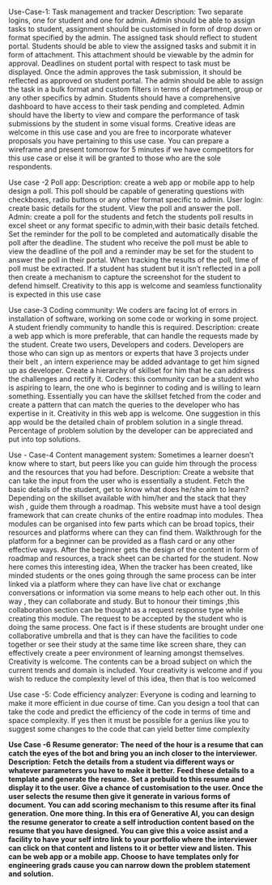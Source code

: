 
Use-Case-1:
Task management and tracker 
Description: Two separate logins, one for student and one for admin. 
Admin should be able to assign tasks to student, assignment should be customised in form of drop down or format specified by the admin. 
The assigned task should reflect to student portal. Students should be able to view the assigned tasks and submit it in form of attachment. This attachment should be viewable by the admin for approval. 
Deadlines on student portal with respect to task must be displayed. Once the admin approves the task submission, it should be reflected as approved on student portal. The admin should be able to assign the task in a bulk format and custom filters in terms of department, group or any other specifics by admin. 
Students should have a comprehensive dashboard to have access to their task pending and completed. Admin should have the liberty to view and compare the performance of task submissions by the student in some visual forms. 
Creative ideas are welcome in this use case and you are free to incorporate whatever proposals you have pertaining to this use case. 
You can prepare a wireframe and present tomorrow for 5 minutes if we have competitors for this use case or else it will be granted to those who are the sole respondents.



Use case -2
Poll app:
Description: create a web app or mobile app to help design a poll. This poll should be capable of generating questions with checkboxes, radio buttons or any other format specific to admin. 
User login: create basic details for the student. View the poll and answer the poll.
Admin: create a poll for the students and fetch the students poll results in excel sheet or any format specific to admin,with their basic details fetched.
Set the reminder for the poll to be completed and automatically disable the poll after the deadline. 
The student who receive the poll must be able to view the deadline of the poll and a reminder may be set for the student to answer the poll in their portal. 
When tracking the results of the poll, time of poll must be extracted. If a student has student but it isn’t reflected in a poll then create a mechanism to capture the screenshot for the student to defend himself. 
Creativity to this app is welcome and seamless functionality is expected in this use case



Use case-3
Coding community:
We coders are facing lot of errors in installation of software, working on some code or working in some project. A student friendly community to handle this is required.
Description: create a web app which is more preferable, that can handle the requests made by the student.
 Create two users, Developers and coders. 
Developers are those who can sign up as mentors or experts that have 3 projects under their belt , an intern experience may be added advantage to get him signed up as developer.
Create a hierarchy of skillset for him that he can address the challenges and rectify it.
Coders: this community can be a student who is aspiring to learn, the one who is beginner to coding and is willing to learn something. Essentially you can have the skillset fetched from the coder and create a pattern that can match the queries to the developer who has expertise in it. 
Creativity in this web app is welcome.
One suggestion in this app would be the detailed chain of problem solution in a single thread. 
Percentage of problem solution by the developer can be appreciated and put into top solutions.



Use - Case-4
Content management system:
Sometimes a learner doesn’t know where to start, but peers like you can guide him through the process and the resources that you had before.
Description:
Create a website that can take the input from the user who is essentially a student. Fetch the basic details of the student, get to know what does he/she  aim to learn? Depending on the skillset available with him/her and the stack that they wish , guide them through a roadmap.
This website must have a tool design framework that can create chunks of the entire roadmap into modules.
Thea modules can be organised into few parts which can be broad topics, their resources and platforms where can they can find them. Walkthrough for the platform for a beginner can be provided as a flash card or any other effective ways.
After the beginner gets the design of the content in form of roadmap and resources, a track sheet can be charted for the student.
Now here comes this interesting idea,
  When the tracker has been created, like minded students or the ones going through the same process can be inter linked via a platform where they can have live chat or exchange conversations or information via some means to help each other out. In this way , they can collaborate and study. 
But to honour their timings ,this collaboration section can be thought as a request response type while creating this module. The request to be accepted by the student who is doing the same process. 
One fact is if these students are brought under one collaborative umbrella and that is they can have the facilities to code together or see their study at the same time like screen share, they can effectively create a peer environment of learning amongst themselves.
Creativity is welcome.
The contents can be a broad subject on which the current trends and domain is included.
Your creativity is welcome and if you wish to reduce the complexity level of this idea, then that is too welcomed



Use case -5: 
Code efficiency analyzer:
Everyone is coding and learning to make it more efficient in due course of time.
Can you design a tool that can take the code and predict the efficiency of the code in terms of time and space complexity.
If yes then it must be possible for a genius like you to suggest some changes to the code that can yield better time complexity



**Use Case -6**
**Resume generator:**
**The need of the hour is a resume that can catch the eyes of the bot and bring you an inch closer to the interviewer.**
**Description:**
**Fetch the details from a student via different ways or whatever parameters you have to make it better.**
**Feed these details to a template and generate the resume.**
**Set a prebuild to this resume and display it to the user. Give a chance of customisation to the user. Once the user selects the resume then give it generate in various forms of document.**
**You can add scoring mechanism to this resume after its final generation. One more thing. In this era of Generative AI, you can design the resume generator to create a self introduction content based on the resume that you have designed. You can give this a voice assist and a facility to have your self intro link to your portfolio where the interviewer can click on that content and listens to it or better view and listen.**
**This can be web app or a mobile app. Choose to have templates only for engineering grads cause you can narrow down the problem statement and solution.**

